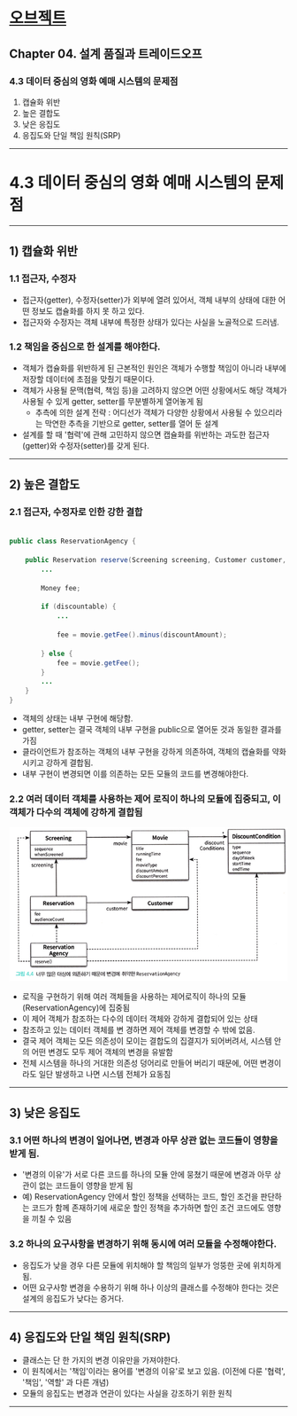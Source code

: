 # <a href = "../README.md" target="_blank">오브젝트</a>
## Chapter 04. 설계 품질과 트레이드오프
### 4.3 데이터 중심의 영화 예매 시스템의 문제점
1) 캡슐화 위반
2) 높은 결합도
3) 낮은 응집도
4) 응집도와 단일 책임 원칙(SRP)

---

# 4.3 데이터 중심의 영화 예매 시스템의 문제점

---

## 1) 캡슐화 위반

### 1.1 접근자, 수정자
- 접근자(getter), 수정자(setter)가 외부에 열려 있어서, 객체 내부의 상태에 대한 어떤 정보도 캡슐화를 하지 못 하고 있다.
- 접근자와 수정자는 객체 내부에 특정한 상태가 있다는 사실을 노골적으로 드러냄.

### 1.2 책임을 중심으로 한 설계를 해야한다.
- 객체가 캡슐화를 위반하게 된 근본적인 원인은 객체가 수행할 책임이 아니라 내부에 저장할 데이터에 초점을 맞췄기 때문이다.
- 객체가 사용될 문맥(협력, 책임 등)을 고려하지 않으면 어떤 상황에서도 해당 객체가 사용될 수 있게 getter, setter를 무분별하게 열어놓게 됨
  - 추측에 의한 설계 전략 : 어디선가 객체가 다양한 상황에서 사용될 수 있으리라는 막연한 추측을 기반으로 getter, setter를 열어 둔 설계
- 설계를 할 때 '협력'에 관해 고민하지 않으면 캡슐화를 위반하는 과도한 접근자(getter)와 수정자(setter)를 갖게 된다.

---

## 2) 높은 결합도

### 2.1 접근자, 수정자로 인한 강한 결합
```java

public class ReservationAgency {

    public Reservation reserve(Screening screening, Customer customer, int audienceCount) {
        ...
        
        Money fee;
        
        if (discountable) {
            ...
            
            fee = movie.getFee().minus(discountAmount);

        } else {
            fee = movie.getFee();
        }
        ...
    }
}
```
- 객체의 상태는 내부 구현에 해당함.
- getter, setter는 결국 객체의 내부 구현을 public으로 열어둔 것과 동일한 결과를 가짐
- 클라이언트가 참조하는 객체의 내부 구현을 강하게 의존하여, 객체의 캡슐화를 약화시키고 강하게 결합됨.
- 내부 구현이 변경되면 이를 의존하는 모든 모듈의 코드를 변경해야한다.

### 2.2 여러 데이터 객체를 사용하는 제어 로직이 하나의 모듈에 집중되고, 이 객체가 다수의 객체에 강하게 결합됨
![picture-04-04](imgs/picture-04-04.jpg)

- 로직을 구현하기 위해 여러 객체들을 사용하는 제어로직이 하나의 모듈(ReservationAgency)에 집중됨
- 이 제어 객체가 참조하는 다수의 데이터 객체와 강하게 결합되어 있는 상태
- 참조하고 있는 데이터 객체를 변 경하면 제어 객체를 변경할 수 밖에 없음.
- 결국 제어 객체는 모든 의존성이 모이는 결합도의 집결지가 되어버려서, 시스템 안의 어떤 변경도 모두 제어 객체의 변경을 유발함
- 전체 시스템을 하나의 거대한 의존성 덩어리로 만들어 버리기 때문에, 어떤 변경이라도 일단 발생하고 나면 시스템 전체가 요동침

---

## 3) 낮은 응집도

### 3.1 어떤 하나의 변경이 일어나면, 변경과 아무 상관 없는 코드들이 영향을 받게 됨.
- '변경의 이유'가 서로 다른 코드를 하나의 모듈 안에 뭉쳤기 때문에 변경과 아무 상관이 없는 코드들이 영향을 받게 됨
- 예) ReservationAgency 안에서 할인 정책을 선택하는 코드, 할인 조건을 판단하는 코드가 함께 존재하기에 새로운 할인 정책을 추가하면
할인 조건 코드에도 영향을 끼칠 수 있음


### 3.2 하나의 요구사항을 변경하기 위해 동시에 여러 모듈을 수정해야한다.
- 응집도가 낮을 경우 다른 모듈에 위치해야 할 책임의 일부가 엉뚱한 곳에 위치하게 됨.
- 어떤 요구사항 변경을 수용하기 위해 하나 이상의 클래스를 수정해야 한다는 것은 설계의 응집도가 낮다는 증거다.

---

## 4) 응집도와 단일 책임 원칙(SRP)
- 클래스는 단 한 가지의 변경 이유만을 가져야한다.
- 이 원칙에서는 '책임'이라는 용어를 '변경의 이유'로 보고 있음. (이전에 다룬 '협력', '책임', '역할' 과 다른 개념)
- 모듈의 응집도는 변경과 연관이 있다는 사실을 강조하기 위한 원칙

---
